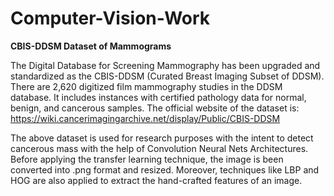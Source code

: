# Computer-Vision-Work

**CBIS-DDSM Dataset of Mammograms**

The Digital Database for Screening Mammography has been upgraded and standardized as the CBIS-DDSM (Curated Breast Imaging Subset of DDSM). There are 2,620 digitized film mammography studies in the DDSM database. It includes instances with certified pathology data for normal, benign, and cancerous samples. The official website of the dataset is: https://wiki.cancerimagingarchive.net/display/Public/CBIS-DDSM

The above dataset is used for research purposes with the intent to detect cancerous mass with the help of Convolution Neural Nets Architectures. Before applying the transfer learning technique, the image is been converted into .png format and resized. Moreover, techniques like LBP and HOG are also applied to extract the hand-crafted features of an image.



